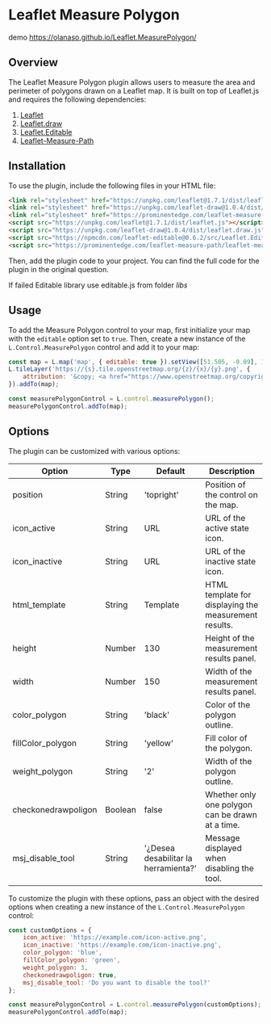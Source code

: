 # Leaflet Measure Polygon 

demo https://olanaso.github.io/Leaflet.MeasurePolygon/
## Overview

The Leaflet Measure Polygon plugin allows users to measure the area and perimeter of polygons drawn on a Leaflet map. It is built on top of Leaflet.js and requires the following dependencies:

1. [Leaflet](https://unpkg.com/leaflet@1.7.1/dist/leaflet.js)
2. [Leaflet.draw](https://unpkg.com/leaflet-draw@1.0.4/dist/leaflet.draw.js)
3. [Leaflet.Editable](https://npmcdn.com/leaflet-editable@0.6.2/src/Leaflet.Editable.js)
4. [Leaflet-Measure-Path](https://prominentedge.com/leaflet-measure-path/leaflet-measure-path.js)

## Installation

To use the plugin, include the following files in your HTML file:

```html
<link rel="stylesheet" href="https://unpkg.com/leaflet@1.7.1/dist/leaflet.css" />
<link rel="stylesheet" href="https://unpkg.com/leaflet-draw@1.0.4/dist/leaflet.draw.css" />
<link rel="stylesheet" href="https://prominentedge.com/leaflet-measure-path/leaflet-measure-path.css" />
<script src="https://unpkg.com/leaflet@1.7.1/dist/leaflet.js"></script>
<script src="https://unpkg.com/leaflet-draw@1.0.4/dist/leaflet.draw.js"></script>
<script src="https://npmcdn.com/leaflet-editable@0.6.2/src/Leaflet.Editable.js" ></script>
<script src="https://prominentedge.com/leaflet-measure-path/leaflet-measure-path.js"></script>

```

Then, add the plugin code to your project. You can find the full code for the plugin in the original question.

If failed Editable library use editable.js from folder *libs*

## Usage

To add the Measure Polygon control to your map, first initialize your map with the `editable` option set to `true`. Then, create a new instance of the `L.Control.MeasurePolygon` control and add it to your map:

```javascript
const map = L.map('map', { editable: true }).setView([51.505, -0.09], 13);
L.tileLayer('https://{s}.tile.openstreetmap.org/{z}/{x}/{y}.png', {
    attribution: '&copy; <a href="https://www.openstreetmap.org/copyright">OpenStreetMap</a> contributors',
}).addTo(map);

const measurePolygonControl = L.control.measurePolygon();
measurePolygonControl.addTo(map);
```

## Options

The plugin can be customized with various options:

| Option | Type | Default | Description |
| --- | --- | --- | --- |
| position | String | 'topright' | Position of the control on the map. |
| icon_active | String | URL | URL of the active state icon. |
| icon_inactive | String | URL | URL of the inactive state icon. |
| html_template | String | Template | HTML template for displaying the measurement results. |
| height | Number | 130 | Height of the measurement results panel. |
| width | Number | 150 | Width of the measurement results panel. |
| color_polygon | String | 'black' | Color of the polygon outline. |
| fillColor_polygon | String | 'yellow' | Fill color of the polygon. |
| weight_polygon | String | '2' | Width of the polygon outline. |
| checkonedrawpoligon | Boolean | false | Whether only one polygon can be drawn at a time. |
| msj_disable_tool | String | '¿Desea desabilitar la herramienta?' | Message displayed when disabling the tool. |

To customize the plugin with these options, pass an object with the desired options when creating a new instance of the `L.Control.MeasurePolygon` control:

```javascript
const customOptions = {
    icon_active: 'https://example.com/icon-active.png',
    icon_inactive: 'https://example.com/icon-inactive.png',
    color_polygon: 'blue',
    fillColor_polygon: 'green',
    weight_polygon: 3,
    checkonedrawpoligon: true,
    msj_disable_tool: 'Do you want to disable the tool?'
};

const measurePolygonControl = L.control.measurePolygon(customOptions);
measurePolygonControl.addTo(map);
```

